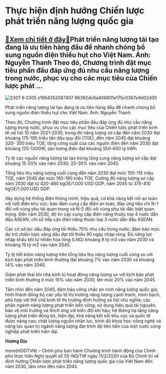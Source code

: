 Thực hiện định hướng Chiến lược phát triển năng lượng quốc gia
==============================================================

[:gift:Xem chi tiết ở đây:gift:](https://hddtvn.com/thuc-hien-dinh-huong-chien-luoc-phat-trien-nang-luong-quoc-gia/)Phát triển năng lượng tái tạo đang là ưu tiên hàng đầu để nhanh chóng bổ sung nguồn điện thiếu hụt cho Việt Nam. Ảnh: Nguyễn Thanh Theo đó, Chương trình đặt mục tiêu phấn đấu đáp ứng đủ nhu cầu năng lượng trong nước, phục vụ cho các mục tiêu của Chiến lược phát …
-----------------------------------------------------------------------------------------------------------------------------------------------------------------------------------------------------------------------------------------------------------------------





![2307 6 0305 z1964352087407 96392dc6a406801e175c0367e9d02d30](https://haiquanonline.com.vn/stores/news_dataimages/anhnd/072020/09/17/in_article/2307_6-0305_z1964352087407_96392dc6a406801e175c0367e9d02d30.jpg?rt=20201005183055 "Phát triển năng lượng tái tạo đang là ưu tiên hàng đầu để nhanh chóng bổ sung nguồn điện thiếu hụt cho Việt Nam.  	Ảnh: Nguyễn Thanh")


Phát triển năng lượng tái tạo đang là ưu tiên hàng đầu để nhanh chóng bổ sung nguồn điện thiếu hụt cho Việt Nam. Ảnh: Nguyễn Thanh



Theo đó, Chương trình đặt mục tiêu phấn đấu đáp ứng đủ nhu cầu năng lượng trong nước, phục vụ cho các mục tiêu của Chiến lược phát triển kinh tế-xã hội 10 năm 2021-2030, trong đó năng lượng sơ cấp đến năm 2030 đạt khoảng 175-195 triệu tấn dầu quy đổi (TOE), đến năm 2045 đạt khoảng 320- 350 triệu TOE; tổng công suất của các nguồn điện đến năm 2030 đạt khoảng 125-130GW, sản lượng điện đạt khoảng 550-600 tỷ kWh.


Tỷ lệ các nguồn năng lượng tái tạo trong tổng cung năng lượng sơ cấp đạt khoảng 15-20% vào năm 2030; 25-30% vào năm 2045.


Tổng tiêu thụ năng lượng cuối cùng đến năm 2030 đạt mức 105-115 triệu TOE, năm 2045 đạt mức 160-190 triệu TOE. Cường độ năng lượng sơ cấp năm 2030 đạt từ 420-460 kgOE/1.000 USD GDP, năm 2045 từ 375-410 kgOE/1.000 USD GDP.


Xây dựng hệ thống điện thông minh, hiệu quả, có khả năng kết nối an toàn với lưới điện khu vực; bảo đảm cung cấp điện an toàn, đáp ứng tiệu chí N-1 đối với vùng phụ tải quan trọng và N-2 đối với vùng phụ tải đặc biệt quan trọng. Đến năm 2030, độ tin cậy cung cấp điện năng thuộc top 4 nước dẫn đầu ASEAN, chỉ số tiếp cận điện năng thuộc top 3 nước dẫn đầu ASEAN.


Các cơ sở lọc dầu đáp ứng tối thiểu 70% nhu cầu trong nước; đảm bảo mức dự trữ chiến lược xăng dầu đạt tối thiểu 90 ngày nhập ròng. Đủ năng lực nhập khẩu khí tự nhiên hóa lỏng (LNG) khoảng 8 tỷ m3 vào năm 2030 và khoảng 15 tỷ m3 vào năm 2045.


Tỷ lệ tiết kiệm năng lượng trên tổng tiêu thụ năng lượng cuối cùng so với kịch bản phát triển bình thường đạt khoảng 7% vào năm 2030 và khoảng 14% vào năm 2045.


Giảm phát thải khí nhà kính từ hoạt động năng lượng so với kịch bản phát triển bình thường ở mức 15% vào năm 2030, lên mức 20% vào năm 2045.


Tầm nhìn đến năm 2045, đảm bảo vững chắc an ninh năng lượng quốc gia; hình thành đồng bộ các yếu tố thị trường năng lượng cạnh tranh, minh bạch, phù hợp với thể chế kinh tế thị trường định hướng xã hội chủ nghĩa; các phân ngành năng lượng phát triển bền vững, sử dụng hiệu quả tài nguyên, bảo vệ môi trường và thích ứng với biến đổi khí hậu; hệ thống hạ tầng năng lượng phát triển đồng bộ, hiện đại, khả năng kết nối khu vực và quốc tế được nâng cao; chất lượng nguồn nhân lực, trình độ khoa học-công nghệ và năng lực quản trị ngành năng lượng đạt trình độ tiên tiến của một nước công nghiệp phát triển hiện đại.




**Hương Dịu**



more(HDDTVN) – Chính phủ ban hành Chương trình hành động của Chính phủ thực hiện Nghị quyết số 55-NQ/TW ngày 11/2/2020 của Bộ Chính trị về định hướng Chiến lược phát triển năng lượng quốc gia của Việt Nam đến năm 2030, tầm nhìn đến năm 2045.


